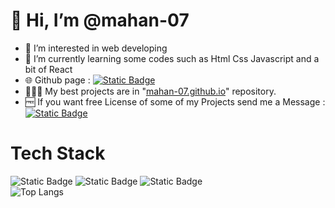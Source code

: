 # 👋 Hi, I’m @mahan-07
- 👀 I’m interested in web developing
- 🌱 I’m currently learning some codes such as Html Css Javascript and a bit of React
- 🌐 Github page : [![Static Badge](https://img.shields.io/badge/Pages-black?logo=GitHub%20Pages&label=GitHub&labelColor=gray)](https://mahan-07.github.io/myprojects/)
- 👨🏻‍💻 My best projects are in "[mahan-07.github.io](https://github.com/mahan-07/mahan-07.github.io)" repository.
- 🆓 If you want free License of some of my Projects send me a Message : [![Static Badge](https://img.shields.io/badge/Telegram-blue?style=social&logo=Telegram)](https://www.telegram.me/Ezio_Auditore00/)
# Tech Stack
![Static Badge](https://img.shields.io/badge/HTML5-%23e35f20?style=for-the-badge&logo=HTML5&logoColor=white)
![Static Badge](https://img.shields.io/badge/CSS3-darkblue?style=for-the-badge&logo=CSS3&logoColor=lightskyblue)
![Static Badge](https://img.shields.io/badge/JAVASCRIPT-black?style=for-the-badge&logo=Javascript&logoColor=%23f7df1e)  
![Top Langs](https://github-readme-stats.vercel.app/api/top-langs/?username=mahan-07&theme=merko)
